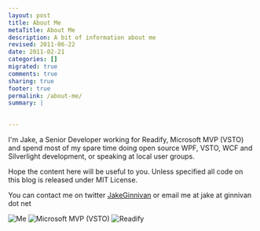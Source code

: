 ```yaml
---
layout: post
title: About Me
metaTitle: About Me
description: A bit of information about me
revised: 2011-06-22
date: 2011-02-21
categories: []
migrated: true
comments: true
sharing: true
footer: true
permalink: /about-me/
summary: | 
  

---
```

I'm Jake, a Senior Developer working for Readify, Microsoft MVP (VSTO) and spend most of my spare time doing open source WPF, VSTO, WCF and Silverlight development, or speaking at local user groups.

Hope the content here will be useful to you. Unless specified all code on this blog is released under MIT License.

You can contact me on twitter [JakeGinnivan][1] or email me at jake at ginnivan dot net

![Me][2]
![Microsoft MVP (VSTO)][3]
![Readify][4]


  [1]: http://twitter.com/JakeGinnivan
  [2]: /get/MeSmall.jpg
  [3]: /get/mvp-logo-small.gif
  [4]: http://readify.net/img/readify.jpg